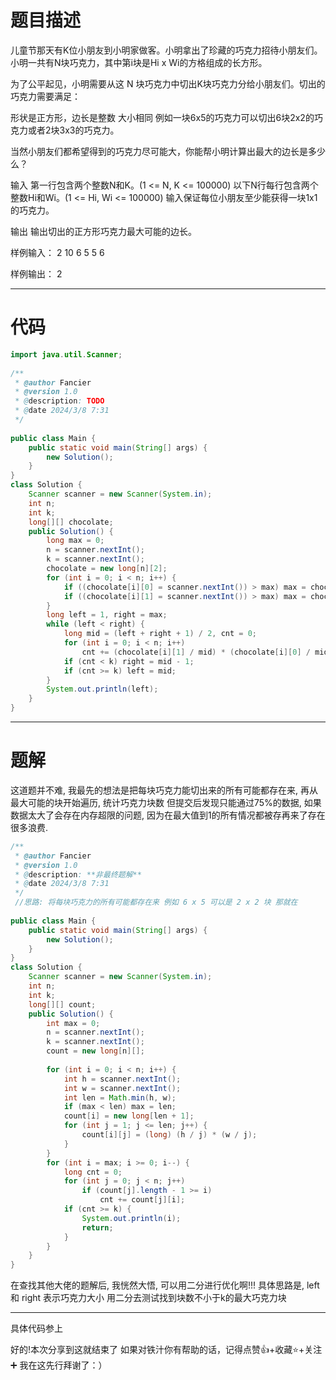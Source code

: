 # 题目描述

儿童节那天有K位小朋友到小明家做客。小明拿出了珍藏的巧克力招待小朋友们。
小明一共有N块巧克力，其中第i块是Hi x Wi的方格组成的长方形。

为了公平起见，小明需要从这 N 块巧克力中切出K块巧克力分给小朋友们。切出的巧克力需要满足：

形状是正方形，边长是整数
大小相同
例如一块6x5的巧克力可以切出6块2x2的巧克力或者2块3x3的巧克力。

当然小朋友们都希望得到的巧克力尽可能大，你能帮小明计算出最大的边长是多少么？

输入
第一行包含两个整数N和K。(1 <= N, K <= 100000)
以下N行每行包含两个整数Hi和Wi。(1 <= Hi, Wi <= 100000)
输入保证每位小朋友至少能获得一块1x1的巧克力。

输出
输出切出的正方形巧克力最大可能的边长。

样例输入：
2 10
6 5
5 6

样例输出：
2

---

# 代码
```java
import java.util.Scanner;  
  
/**  
 * @author Fancier  
 * @version 1.0  
 * @description: TODO  
 * @date 2024/3/8 7:31  
 */
  
public class Main {  
    public static void main(String[] args) {  
        new Solution();  
    }  
}  
class Solution {  
    Scanner scanner = new Scanner(System.in);  
    int n;  
    int k;  
    long[][] chocolate;  
    public Solution() {  
        long max = 0;  
        n = scanner.nextInt();  
        k = scanner.nextInt();  
        chocolate = new long[n][2];  
        for (int i = 0; i < n; i++) {  
            if ((chocolate[i][0] = scanner.nextInt()) > max) max = chocolate[i][0];  
            if ((chocolate[i][1] = scanner.nextInt()) > max) max = chocolate[i][1];  
        }  
        long left = 1, right = max;  
        while (left < right) {  
            long mid = (left + right + 1) / 2, cnt = 0;  
            for (int i = 0; i < n; i++)  
                cnt += (chocolate[i][1] / mid) * (chocolate[i][0] / mid);  
            if (cnt < k) right = mid - 1;  
            if (cnt >= k) left = mid;  
        }  
        System.out.println(left);  
    }  
}
```
---

# 题解
这道题并不难, 我最先的想法是把每块巧克力能切出来的所有可能都存在来, 再从最大可能的块开始遍历, 统计巧克力块数
但提交后发现只能通过75%的数据, 如果数据太大了会存在内存超限的问题, 因为在最大值到1的所有情况都被存再来了存在很多浪费.
```java
/**  
 * @author Fancier  
 * @version 1.0  
 * @description: **非最终题解**  
 * @date 2024/3/8 7:31  
 */
 //思路: 将每块巧克力的所有可能都存在来 例如 6 x 5 可以是 2 x 2 块 那就在  
 
public class Main {  
    public static void main(String[] args) {  
        new Solution();  
    }  
}  
class Solution {  
    Scanner scanner = new Scanner(System.in);  
    int n;  
    int k;  
    long[][] count;  
    public Solution() {  
        int max = 0;  
        n = scanner.nextInt();  
        k = scanner.nextInt();  
        count = new long[n][];  
  
        for (int i = 0; i < n; i++) {  
            int h = scanner.nextInt();  
            int w = scanner.nextInt();  
            int len = Math.min(h, w);  
            if (max < len) max = len;  
            count[i] = new long[len + 1];  
            for (int j = 1; j <= len; j++) {  
                count[i][j] = (long) (h / j) * (w / j);  
            }  
        }  
        for (int i = max; i >= 0; i--) {  
            long cnt = 0;  
            for (int j = 0; j < n; j++)  
                if (count[j].length - 1 >= i)  
                    cnt += count[j][i];  
            if (cnt >= k) {  
                System.out.println(i);  
                return;  
            }  
        }  
    }  
}
```
在查找其他大佬的题解后, 我恍然大悟, 可以用二分进行优化啊!!!
具体思路是, left 和 right 表示巧克力大小 用二分去测试找到块数不小于k的最大巧克力块

---
具体代码参上

好的!本次分享到这就结束了
如果对铁汁你有帮助的话，记得点赞👍+收藏⭐️+关注➕
我在这先行拜谢了：）